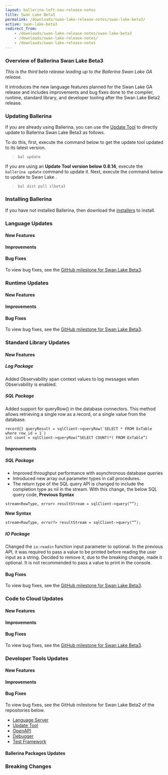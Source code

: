```yaml
---
layout: ballerina-left-nav-release-notes
title: Swan Lake Beta3
permalink: /downloads/swan-lake-release-notes/swan-lake-beta3/
active: swan-lake-beta3
redirect_from: 
    - /downloads/swan-lake-release-notes/swan-lake-beta3
    - /downloads/swan-lake-release-notes/
    - /downloads/swan-lake-release-notes
---
```

### Overview of Ballerina Swan Lake Beta3

<em>This is the third beta release leading up to the Ballerina Swan Lake GA release.</em> 

It introduces the new language features planned for the Swan Lake GA release and includes improvements and bug fixes done to the compiler, runtime, standard library, and developer tooling after the Swan Lake Beta2 release.

### Updating Ballerina

If you are already using Ballerina, you can use the [Update Tool](/learn/tooling-guide/cli-tools/update-tool/) to directly update to Ballerina Swan Lake Beta3 as follows. 

To do this, first, execute the command below to get the update tool updated to its latest version. 

> `bal update`

If you are using an **Update Tool version below 0.8.14**, execute the `ballerina update` command to update it. Next, execute the command below to update to Swan Lake <VERSION>.

> `bal dist pull slbeta3`

### Installing Ballerina

If you have not installed Ballerina, then download the [installers](/downloads/#swanlake) to install.

### Language Updates

#### New Features

#### Improvements

#### Bug Fixes

To view bug fixes, see the [GitHub milestone for Swan Lake Beta3](https://github.com/ballerina-platform/ballerina-lang/issues?q=is%3Aissue+is%3Aclosed+milestone%3A%22Ballerina+Swan+Lake+-+Beta3%22+label%3AType%2FBug+label%3ATeam%2FCompilerFE).

### Runtime Updates

#### New Features

#### Improvements

#### Bug Fixes

To view bug fixes, see the [GitHub milestone for Swan Lake Beta3](https://github.com/ballerina-platform/ballerina-lang/issues?q=is%3Aissue+is%3Aclosed+milestone%3A%22Ballerina+Swan+Lake+-+Beta3%22+label%3AType%2FBug+label%3ATeam%2FjBallerina).

### Standard Library Updates

#### New Features

##### Log Package

Added Observability span context values to log messages when Observability is enabled.

##### SQL Package

Added support for queryRow() in the database connectors. This method allows retrieving a single row as a record, or a single value from the database.
```ballerina
record{} queryResult = sqlClient->queryRow(`SELECT * FROM ExTable where row_id = 1`)
int count = sqlClient->queryRow(“SELECT COUNT(*) FROM ExTable”)
```

#### Improvements

##### SQL Package

- Improved throughput performance with asynchronous database queries
- Introduced new array out parameter types in call procedures.
- The return type of the SQL query API is changed to include the completion type as nil in the stream. With this change, the below SQL query code,
**Previous Syntax**
```ballerina
stream<RowType, error> resultStream = sqlClient->query(“”);
```
**New Syntax**
```ballerina
stream<RowType, error?> resultStream = sqlClient->query(“”);
```

##### IO Package

Changed the `io:readin` function input parameter to optional. In the previous API, it was required to pass a value to be printed before reading the user input as a string. Decided to remove it, due to the breaking change, made it optional. It is not recommended to pass a value to print in the console.

#### Bug Fixes

To view bug fixes, see the [GitHub milestone for Swan Lake Beta3](https://github.com/ballerina-platform/ballerina-standard-library/issues?q=is%3Aclosed+is%3Aissue+milestone%3A%22Swan+Lake+Beta3%22+label%3AType%2FBug).

### Code to Cloud Updates

#### New Features

#### Improvements

#### Bug Fixes

To view bug fixes, see the [GitHub milestone for Swan Lake Beta3](https://github.com/ballerina-platform/module-ballerina-c2c/issues?q=is%3Aissue+is%3Aclosed+label%3AType%2FBug+milestone%3A%22Ballerina+Swan+Lake+-+Beta3%22).

### Developer Tools Updates

#### New Features

#### Improvements

#### Bug Fixes

To view bug fixes, see the GitHub milestone for Swan Lake Beta2 of the repositories below.

- [Language Server](https://github.com/ballerina-platform/ballerina-lang/issues?q=is%3Aissue+is%3Aclosed+milestone%3A%22Ballerina+Swan+Lake+-+Beta3%22+label%3AType%2FBug+label%3ATeam%2FLanguageServer)
- [Update Tool](https://github.com/ballerina-platform/ballerina-update-tool/issues?q=is%3Aissue+is%3Aclosed+label%3AType%2FBug+project%3Aballerina-platform%2F32)
- [OpenAPI](https://github.com/ballerina-platform/ballerina-openapi/issues?q=is%3Aissue+is%3Aclosed+label%3AType%2FBug+milestone%3A%22Ballerina+Swan+Lake+-+Beta%22)
- [Debugger](https://github.com/ballerina-platform/ballerina-lang/issues?q=is%3Aissue+label%3AType%2FBug+label%3AArea%2FDebugger+is%3Aclosed+milestone%3A%22Ballerina+Swan+Lake+-+Beta2%22)
- [Test Framework](https://github.com/ballerina-platform/ballerina-lang/issues?q=is%3Aissue+label%3ATeam%2FTestFramework+milestone%3A%22Ballerina+Swan+Lake+-+Beta2%22+label%3AType%2FBug+)

#### Ballerina Packages Updates

### Breaking Changes
